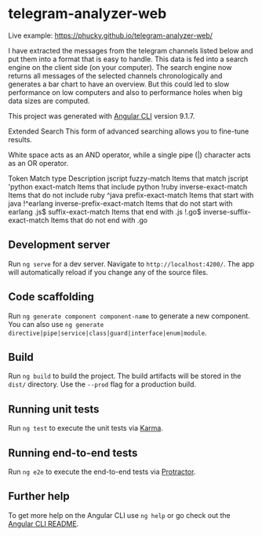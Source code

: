 # telegram-analyzer-web

Live example: https://phucky.github.io/telegram-analyzer-web/

I have extracted the messages from the telegram channels listed below and put them into a format that is easy to handle. This data is fed into a search engine on the client side (on your computer).
The search engine now returns all messages of the selected channels chronologically and generates a bar chart to have an overview.
But this could led to slow performance on low computers and also to performance holes when big data sizes are computed.

This project was generated with [Angular CLI](https://github.com/angular/angular-cli) version 9.1.7.

Extended Search
This form of advanced searching allows you to fine-tune results.

White space acts as an AND operator, while a single pipe (|) character acts as an OR operator.

Token	Match type	Description
jscript	fuzzy-match	Items that match jscript
'python	exact-match	Items that include python
!ruby	inverse-exact-match	Items that do not include ruby
^java	prefix-exact-match	Items that start with java
!^earlang	inverse-prefix-exact-match	Items that do not start with earlang
.js$	suffix-exact-match	Items that end with .js
!.go$	inverse-suffix-exact-match	Items that do not end with .go

## Development server

Run `ng serve` for a dev server. Navigate to `http://localhost:4200/`. The app will automatically reload if you change any of the source files.

## Code scaffolding

Run `ng generate component component-name` to generate a new component. You can also use `ng generate directive|pipe|service|class|guard|interface|enum|module`.

## Build

Run `ng build` to build the project. The build artifacts will be stored in the `dist/` directory. Use the `--prod` flag for a production build.

## Running unit tests

Run `ng test` to execute the unit tests via [Karma](https://karma-runner.github.io).

## Running end-to-end tests

Run `ng e2e` to execute the end-to-end tests via [Protractor](http://www.protractortest.org/).

## Further help

To get more help on the Angular CLI use `ng help` or go check out the [Angular CLI README](https://github.com/angular/angular-cli/blob/master/README.md).
